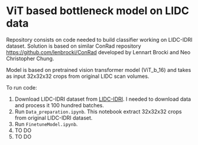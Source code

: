 # ViT based bottleneck model on LIDC data
Repository consists on code needed to build classifier working on LIDC-IDRI dataset.
Solution is based on similar ConRad repository https://github.com/lenbrocki/ConRad developed by Lennart Brocki and Neo Christopher Chung.

Model is based on pretrained vision transformer model (ViT_b_16) and takes as input 32x32x32 crops from original LIDC scan volumes.

To run code:
1. Download LIDC-IDRI dataset from [LIDC-IDRI](https://wiki.cancerimagingarchive.net/pages/viewpage.action?pageId=1966254).
   I needed to download data and process it 100 hundred batches.
2. Run `Data_preparation.ipynb`. This notebook extract 32x32x32 crops from original LIDC-IDRI dataset. 
3. Run `FinetuneModel.ipynb`.
4.  TO DO
5.  TO DO
